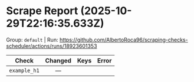 # Scrape Report (2025-10-29T22:16:35.633Z)

Group: `default`  |  Run: https://github.com/AlbertoRoca96/scraping-checks-scheduler/actions/runs/18923601353

| Check | Changed | Keys | Error |
|---|:---:|:--|:--|
| `example_h1` | — |  |  |
